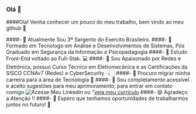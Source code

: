 ### Olá 👋

####Ola! Venha conhecer um pouco do meu trabalho, bem vindo ao meu github 👋

####- 💪 Atualmente Sou 3º Sargento do Exercito Brasileiro.
####- 🎉  Formado em Tecnologo em Análise e Desenvolvimentos de Sistemas, Pós Graduado em Segurança da Informação e Psicopedagogia
####- 📌 Estudo Front-End voltado ao Full-Stak. 💻
####- 🔌 Sou Apaixonado por Redes e Eletrônica, possuo Curso Técnico em Eletromecânica e as Certificações da SISCO CCNAv7 (Redes) e CyberSecurity 👈🏻
####- 🚀 Procuro migrar minha carreira para a área de Tecnologia 🚀
####- 💬 Sou completamente acessivel e aceito sugestões para meu aprimoramento, para entrar em contato comigo ![Acesse Meu Linkedin](https://www.linkedin.com/in/patrick-luiz-716893110/) ou "[veja meu currículo](https://drive.google.com/drive/folders/1L-vX0pr9OhkMmj_mUm2SqN_DfZVIPMgO)
####- 😄 Agradeço a Atenção !!
####- 🚀 Espero que tenhamos oportunidades de trabalharmos juntos no futuro! 🚀


